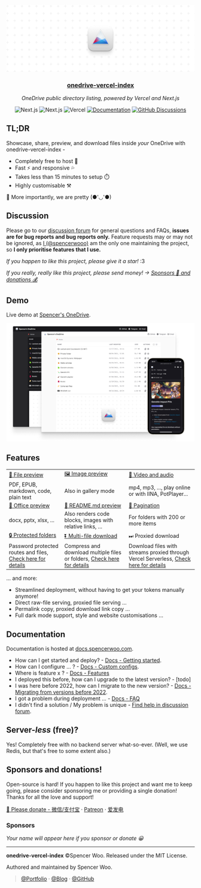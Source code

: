<div align="center">
  <img src="./public/header.png" alt="onedrive-vercel-index" />
  <h3><a href="https://drive.spencerwoo.com">onedrive-vercel-index</a></h3>
  <p><em>OneDrive public directory listing, powered by Vercel and Next.js</em></p>
  <img src="https://img.shields.io/badge/OneDrive-2C68C3?style=flat&logo=microsoft-onedrive&logoColor=white" alt="Next.js" />
  <img src="https://img.shields.io/badge/Next.js-black?style=flat&logo=next.js&logoColor=white" alt="Next.js" />
  <img src="https://img.shields.io/badge/Vercel-black?style=flat&logo=Vercel&logoColor=white" alt="Vercel" />
  <a href="https://docs.spencerwoo.com/onedrive-vercel-index"><img src="https://img.shields.io/badge/Documentation-black?style=flat&logo=Notion&logoColor=white" alt="Documentation" /></a>
  <a href="https://github.com/spencerwooo/onedrive-vercel-index/discussions"><img src="https://img.shields.io/github/discussions/spencerwooo/onedrive-vercel-index?color=CF2B5B&labelColor=black&logo=github" alt="GitHub Discussions" /></a>
</div>

## TL;DR

Showcase, share, preview, and download files inside *your* OneDrive with onedrive-vercel-index -

- Completely free to host 💸
- Fast ⚡ and responsive 💦
- Takes less than 15 minutes to setup ⏱️
- Highly customisable ⚒️

🍌 More importantly, we are pretty (●'◡'●)

## Discussion

Please go to our [discussion forum](https://github.com/spencerwooo/onedrive-vercel-index/discussions) for general questions and FAQs, **issues are for bug reports and bug reports only.** Feature requests may or may not be ignored, as [I (@spencerwooo)](https://spencerwoo.com) am the only one maintaining the project, so **I only prioritise features that I use.**

*If you happen to like this project, please give it a star!* :3

*If you really, really like this project, please send money! -> [Sponsors 🤑 and donations 💰](https://docs.spencerwoo.com/please-donate)*

## Demo

Live demo at [Spencer's OneDrive](https://drive.spencerwoo.com).

![demo](./public/demo.png)

## Features

<table>
  <tbody>
    <tr>
      <td>
        <a
          href="https://drive.spencerwoo.com/Lecture%20and%20Coursework%20CS%20(BIT)/2019%20-%20%E5%A4%A7%E4%B8%89%E4%B8%8B%20-%20%E7%BC%96%E8%AF%91%E5%8E%9F%E7%90%86%E4%B8%8E%E8%AE%BE%E8%AE%A1/n1570.pdf"
          >👀 File preview</a
        >
      </td>
      <td>
        <a
          href="https://drive.spencerwoo.com/%F0%9F%8D%8A%20Weibo%20emotes/Source1/%E5%BE%AE%E5%8D%9A%E2%80%9C%E9%BB%84%E8%84%B8%E2%80%9D"
          >🖼️ Image preview</a
        >
      </td>
      <td>
        <a
          href="https://drive.spencerwoo.com/%F0%9F%8D%A1%20Genshin%20PV/New%20version%20PV/TGA2021%E3%80%8A%E5%8E%9F%E7%A5%9E%E3%80%8B%E5%8F%82%E9%80%89%E8%A7%86%E9%A2%91.mp4"
          >🎥 Video and audio</a
        >
      </td>
    </tr>
    <tr>
      <td>PDF, EPUB, markdown, code, plain text</td>
      <td>Also in gallery mode</td>
      <td>mp4, mp3, ..., play online or with IINA, PotPlayer...</td>
    </tr>
    <tr>
      <td>
        <a
          href="https://drive.spencerwoo.com/Lecture%20and%20Coursework%20CS%20(BIT)/2017%20-%20%E5%A4%A7%E4%BA%8C%E4%B8%8A%20-%20%E6%95%B0%E6%8D%AE%E7%BB%93%E6%9E%84/1%20%E7%BB%AA%E8%AE%BA.pptx"
          >📄 Office preview</a
        >
      </td>
      <td><a href="https://drive.spencerwoo.com/%F0%9F%A5%9F%20Some%20test%20files/Articles">📝 README.md preview</a></td>
      <td><a href="https://drive.spencerwoo.com/%F0%9F%A5%9F%20Some%20test%20files/Imagenette">📑 Pagination</a></td>
    </tr>
    <tr>
      <td>docx, pptx, xlsx, ...</td>
      <td>Also renders code blocks, images with relative links, ...</td>
      <td>For folders with 200 or more items</td>
    </tr>
    <tr>
      <td><a href="https://drive.spencerwoo.com/%F0%9F%8C%9E%20Private%20folder">🔒 Protected folders</a></td>
      <td><a href="https://drive.spencerwoo.com/%F0%9F%8D%8A%20Weibo%20emotes/Source2">⏬ Multi-file download</a></td>
      <td>⏭ Proxied download</td>
    </tr>
    <tr>
      <td>Password protected routes and files, <a href="https://docs.spencerwoo.com/password-protected-folders">Check here for details</a></td>
      <td>
        Compress and download multiple files or folders,
        <a href="https://docs.spencerwoo.com/multi-file-and-folder-download">Check here for details</a>
      </td>
      <td>
        Download files with streams proxied through Vercel Serverless,
        <a href="https://docs.spencerwoo.com/proxied-download">Check here for details</a>
      </td>
    </tr>
  </tbody>
</table>

... and more:

- Streamlined deployment, without having to get your tokens manually anymore!
- Direct raw-file serving, proxied file serving ...
- Permalink copy, proxied download link copy ...
- Full dark mode support, style and website customisations ...

## Documentation

Documentation is hosted at [docs.spencerwoo.com](https://docs.spencerwoo.com/onedrive-vercel-index).

- How can I get started and deploy? - [Docs - Getting started](https://docs.spencerwoo.com/getting-started).
- How can I configure ... ? - [Docs - Custom configs](https://docs.spencerwoo.com/custom-configs).
- Where is feature x ? - [Docs - Features](https://docs.spencerwoo.com/onedrive-vercel-index#ed39fe1746e5444c818c9d2fbc74a378)
- I deployed this before, how can I upgrade to the latest version? - [todo]
- I was here before 2022, how can I migrate to the new version? - [Docs - Migrating from versions before 2022](https://docs.spencerwoo.com/if-you-deployed-before-2022).
- I got a problem during deployment ... - [Docs - FAQ](https://docs.spencerwoo.com/onedrive-vercel-index#aa6b5064e87d4aaea581213a0ea2e3d9)
- I didn't find a solution / My problem is unique - [Find help in discussion forum](https://github.com/spencerwooo/onedrive-vercel-index/discussions).

## Server-*less* (free)?

Yes! Completely free with no backend server what-so-ever. (Well, we use Redis, but that's free to some extent also.)

## Sponsors and donations!

Open-source is hard! If you happen to like this project and want me to keep going, please consider sponsoring me or providing a single donation! Thanks for all the love and support!

[🧸 Please donate - 微信/支付宝](https://docs.spencerwoo.com/please-donate) · [Patreon](https://www.patreon.com/spencerwoo) · [爱发电](https://afdian.net/@spencerwoo)

### Sponsors

*Your name will appear here if you sponsor or donate 😀*

---

**onedrive-vercel-index** ©Spencer Woo. Released under the MIT License.

Authored and maintained by Spencer Woo.

> [@Portfolio](https://spencerwoo.com/) · [@Blog](https://blog.spencerwoo.com/) · [@GitHub](https://github.com/spencerwooo)
